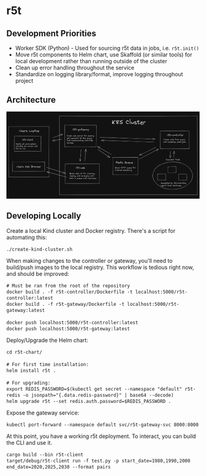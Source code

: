 # r5t

## Development Priorities

- Worker SDK (Python) - Used for sourcing r5t data in jobs, i.e. `r5t.init()`
- Move r5t components to Helm chart, use Skaffold (or similar tools) for local development rather than running outside of the cluster
- Clean up error handling throughout the service
- Standardize on logging library/format, improve logging throughout project

## Architecture

![Current Architecture Diagram](docs/content/r5t-architecture-diagramV2.png)

## Developing Locally

Create a local Kind cluster and Docker registry. There's a script for automating this:
```
./create-kind-cluster.sh
```

When making changes to the controller or gateway, you'll need to build/push images
to the local registry. This workflow is tedious right now, and should be improved:
```
# Must be ran from the root of the repository
docker build . -f r5t-controller/Dockerfile -t localhost:5000/r5t-controller:latest
docker build . -f r5t-gateway/Dockerfile -t localhost:5000/r5t-gateway:latest

docker push localhost:5000/r5t-controller:latest
docker push localhost:5000/r5t-gateway:latest
```

Deploy/Upgrade the Helm chart:
```
cd r5t-chart/

# For first time installation:
helm install r5t .

# For upgrading:
export REDIS_PASSWORD=$(kubectl get secret --namespace "default" r5t-redis -o jsonpath="{.data.redis-password}" | base64 --decode)
helm upgrade r5t --set redis.auth.password=$REDIS_PASSWORD .
```

Expose the gateway service:
```
kubectl port-forward --namespace default svc/r5t-gateway-svc 8000:8000
```

At this point, you have a working r5t deployment. To interact, you can build the CLI and use it.
```
cargo build --bin r5t-client
target/debug/r5t-client run -f test.py -p start_date=1980,1990,2000 end_date=2020,2025,2030 --format pairs
```